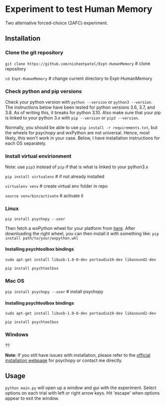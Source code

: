 # Experiment to test Human Memory
Two alternative forced-choice (2AFC) experiment.

## Installation
### Clone the git repository
`git clone https://github.com/nisheetpatel/Expt-HumanMemory` # clone repository

`cd Expt-HumanMemory` # change current directory to Expt-HumanMemory

### Check python and pip versions
Check your python version with `python --version` or `python3 --version`. The instructions below have been tested for python versions 3.6, 3.7, and 3.8. As of writing this, it breaks for python 3.10. Also make sure that your pip is linked to your python 3.x with `pip --version` or `pip3 --version`.

Normally, you should be able to use `pip install -r requirements.txt`, but the wheels for psychopy and wxPython are not universal. Hence, most likely, this won't work in your case. Below, I have installation instructions for each OS separately.

### Install virtual envirionment
Note: use `pip3` instead of `pip` if that is what is linked to your python3.x 

`pip install virtualenv` # if not already installed

`virtualenv venv` # create virtual env folder in repo

`source venv/bin/activate` # activate it

### Linux
`pip install psychopy --user`

Then fetch a wxPython wheel for your platform from [here](https://extras.wxpython.org/wxPython4/extras/linux/gtk3/). After downloading the right wheel, you can then install it with something like:
`pip install path/to/your/wxpython.whl`

#### Installing psychtoolbox bindings
`sudo apt-get install libusb-1.0-0-dev portaudio19-dev libasound2-dev`

`pip install psychtoolbox`

### Mac OS
`pip install psychopy --user` # install psychopy

#### Installing psychtoolbox bindings
`sudo apt-get install libusb-1.0-0-dev portaudio19-dev libasound2-dev`

`pip install psychtoolbox`

### Windows
??

**Note**: If you still have issues with installation, please refer to the [official installation webpage](https://www.psychopy.org/download.html) for psychopy or contact me directly.

## Usage
`python main.py` will open up a window and gui with the experiment. Select options on each trial with left or right arrow keys. Hit 'escape' when options appear to exit the window.
